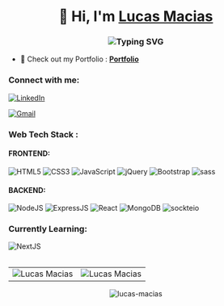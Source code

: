 <h1  align="center">👋 Hi, I'm <a  href="https://www.linkedin.com/in/l-macias"  target="_blank"> Lucas Macias </a></h1>

<h3  align="center">  <img  src="https://readme-typing-svg.herokuapp.com?font=VT323&size=28&pause=2000&color=0000FF&width=435&lines=Full+Stack+Developer+Jr+(MERN)"  alt="Typing SVG"  />  </h3>

- 💼 Check out my Portfolio : **<a href="https://https://github.com/l-macias?tab=repositories"  target="_blank">Portfolio</a>**

<h3  align="left">Connect with me:</h3>

<div  align="left">

<a   href="https://www.linkedin.com/in/l-macias"><img  alt="LinkedIn"  src="https://img.shields.io/badge/linkedin-%230077B5.svg?style=for-the-badge&logo=linkedin&logoColor=white"/></a>

<a  href="mailto:chueko@gmail.com"><img  alt="Gmail"  src="https://img.shields.io/badge/Gmail-D14836?style=for-the-badge&logo=gmail&logoColor=white"/></a>

</div>

<h3  align="left">Web Tech Stack :</h3>
<h4  align="left">FRONTEND:</h4>
 
<div  align="left">

<img  alt="HTML5"  src="https://img.shields.io/badge/html5-%23E34F26.svg?style=for-the-badge&logo=html5&logoColor=white"/>

<img  alt="CSS3"  src="https://img.shields.io/badge/css3-%231572B6.svg?style=for-the-badge&logo=css3&logoColor=white"/>

<img  alt="JavaScript"  src="https://img.shields.io/badge/javascript-%23323330.svg?style=for-the-badge&logo=javascript&logoColor=%23F7DF1E"/>

<img  alt="jQuery"  src="https://img.shields.io/badge/jquery-%230769AD.svg?style=for-the-badge&logo=jquery&logoColor=white"/>

<img  alt="Bootstrap"  src="https://img.shields.io/badge/bootstrap-%23563D7C.svg?style=for-the-badge&logo=bootstrap&logoColor=white"/>

<img  alt="sass"  src="https://img.shields.io/badge/Sass-CC6699?style=for-the-badge&logo=sass&logoColor=white"/>

<br>

<h4  align="left">BACKEND:</h4>

<img  alt="NodeJS"  src="https://img.shields.io/badge/node.js-%2343853D.svg?style=for-the-badge&logo=node-dot-js&logoColor=white"/>

<img  alt="ExpressJS"  src="https://img.shields.io/badge/Express.js-000000?style=for-the-badge&logo=express&logoColor=white"/>

<img  alt="React"  src="https://img.shields.io/badge/react-%2320232a.svg?style=for-the-badge&logo=react&logoColor=%2361DAFB"/>

<img  alt="MongoDB"  src ="https://img.shields.io/badge/MongoDB-4EA94B?style=for-the-badge&logo=mongodb&logoColor=white"/>

<img  alt="sockteio"  src="https://img.shields.io/badge/Socket.io-010101?&style=for-the-badge&logo=Socket.io&logoColor=white"/>

</div>

<h3  align="left">Currently Learning:</h3>

<div  align="left">

<img  alt="NextJS"  src="https://img.shields.io/badge/next.js-000000?style=for-the-badge&logo=nextdotjs&logoColor=white"/>

</div>

</div><br/>

<table>

<tr>

<td><img  src="https://github-readme-stats.vercel.app/api?username=l-macias&show_icons=true&theme=dark&locale=en"  alt="Lucas Macias"  /></td>

<td><img  src="https://github-readme-stats.vercel.app/api/top-langs?username=l-macias&show_icons=true&theme=dark&locale=en&layout=compact"  alt="Lucas Macias"  /></td>

</tr>

</table>

<div  align="center">

<p><img  align="center"  src="https://github-readme-streak-stats.herokuapp.com/?user=l-macias&theme=dark"  alt="lucas-macias"  /></p>

    


</div>

